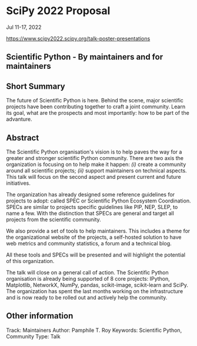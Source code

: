 # SciPy 2022 Proposal

Jul 11-17, 2022

https://www.scipy2022.scipy.org/talk-poster-presentations


## Scientific Python - By maintainers and for maintainers



## Short Summary

The future of Scientific Python is here. Behind the scene, major scientific projects have been contributing together to craft a joint community. Learn its goal, what are the prospects and most importantly: how to be part of the advanture.


## Abstract

The Scientific Python organisation's vision is to help paves the way for a greater and stronger scientific Python community. There are two axis the organization is focusing on to help make it happen: _(i)_ create a community around all scientific projects; _(ii)_ support maintainers on technical aspects. This talk will focus on the second aspect and present current and future initiatives.

The organization has already designed some reference guidelines for projects to adopt: called SPEC or Scientific Python Ecosystem Coordination. SPECs are similar to projects specific guidelines like PIP, NEP, SLEP, to name a few. With the distinction that SPECs are general and target all projects from the scientific community.

We also provide a set of tools to help maintainers. This includes a theme for the organizational website of the projects, a self-hosted solution to have web metrics and community statistics, a forum and a technical blog.

All these tools and SPECs will be presented and will highlight the potential of this organization.

The talk will close on a general call of action. The Scientific Python organisation is already being supported of 8 core projects: IPython, Matplotlib, NetworkX, NumPy, pandas, scikit-image, scikit-learn and SciPy. The organization has spent the last months working on the infrastructure and is now ready to be rolled out and actively help the community.


## Other information

Track: Maintainers
Author: Pamphile T. Roy
Keywords: Scientific Python, Community
Type:  Talk
